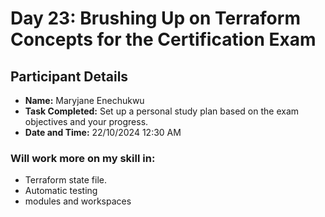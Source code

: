 # Day 23: Brushing Up on Terraform Concepts for the Certification Exam
## Participant Details

- **Name:** Maryjane Enechukwu
- **Task Completed:** Set up a personal study plan based on the exam objectives and your progress.
- **Date and Time:** 22/10/2024 12:30 AM


### Will work more on my skill in:
- Terraform state file.
- Automatic testing
- modules and workspaces
